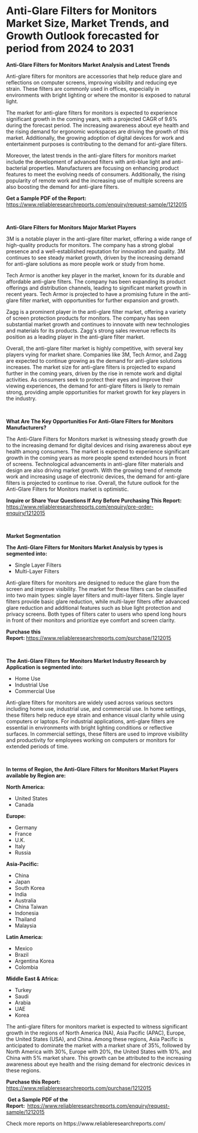 <p><h1>Anti-Glare Filters for Monitors Market Size, Market Trends, and Growth Outlook forecasted for period from 2024 to 2031</h1></p><p><strong>Anti-Glare Filters for Monitors Market Analysis and Latest Trends</strong></p>
<p><p>Anti-glare filters for monitors are accessories that help reduce glare and reflections on computer screens, improving visibility and reducing eye strain. These filters are commonly used in offices, especially in environments with bright lighting or where the monitor is exposed to natural light.</p><p>The market for anti-glare filters for monitors is expected to experience significant growth in the coming years, with a projected CAGR of 9.6% during the forecast period. The increasing awareness about eye health and the rising demand for ergonomic workspaces are driving the growth of this market. Additionally, the growing adoption of digital devices for work and entertainment purposes is contributing to the demand for anti-glare filters.</p><p>Moreover, the latest trends in the anti-glare filters for monitors market include the development of advanced filters with anti-blue light and anti-bacterial properties. Manufacturers are focusing on enhancing product features to meet the evolving needs of consumers. Additionally, the rising popularity of remote work and the increasing use of multiple screens are also boosting the demand for anti-glare filters.</p></p>
<p><strong>Get a Sample PDF of the Report:&nbsp;</strong> <a href="https://www.reliableresearchreports.com/enquiry/request-sample/1212015">https://www.reliableresearchreports.com/enquiry/request-sample/1212015</a></p>
<p>&nbsp;</p>
<p><strong>Anti-Glare Filters for Monitors Major Market Players</strong></p>
<p><p>3M is a notable player in the anti-glare filter market, offering a wide range of high-quality products for monitors. The company has a strong global presence and a well-established reputation for innovation and quality. 3M continues to see steady market growth, driven by the increasing demand for anti-glare solutions as more people work or study from home.</p><p>Tech Armor is another key player in the market, known for its durable and affordable anti-glare filters. The company has been expanding its product offerings and distribution channels, leading to significant market growth in recent years. Tech Armor is projected to have a promising future in the anti-glare filter market, with opportunities for further expansion and growth.</p><p>Zagg is a prominent player in the anti-glare filter market, offering a variety of screen protection products for monitors. The company has seen substantial market growth and continues to innovate with new technologies and materials for its products. Zagg's strong sales revenue reflects its position as a leading player in the anti-glare filter market.</p><p>Overall, the anti-glare filter market is highly competitive, with several key players vying for market share. Companies like 3M, Tech Armor, and Zagg are expected to continue growing as the demand for anti-glare solutions increases. The market size for anti-glare filters is projected to expand further in the coming years, driven by the rise in remote work and digital activities. As consumers seek to protect their eyes and improve their viewing experiences, the demand for anti-glare filters is likely to remain strong, providing ample opportunities for market growth for key players in the industry.</p></p>
<p>&nbsp;</p>
<p><strong>What Are The Key Opportunities For Anti-Glare Filters for Monitors Manufacturers?</strong></p>
<p><p>The Anti-Glare Filters for Monitors market is witnessing steady growth due to the increasing demand for digital devices and rising awareness about eye health among consumers. The market is expected to experience significant growth in the coming years as more people spend extended hours in front of screens. Technological advancements in anti-glare filter materials and design are also driving market growth. With the growing trend of remote work and increasing usage of electronic devices, the demand for anti-glare filters is projected to continue to rise. Overall, the future outlook for the Anti-Glare Filters for Monitors market is optimistic.</p></p>
<p><strong>Inquire or Share Your Questions If Any Before Purchasing This Report:</strong> <a href="https://www.reliableresearchreports.com/enquiry/pre-order-enquiry/1212015">https://www.reliableresearchreports.com/enquiry/pre-order-enquiry/1212015</a></p>
<p>&nbsp;</p>
<p><strong>Market Segmentation</strong></p>
<p><strong>The Anti-Glare Filters for Monitors Market Analysis by types is segmented into:</strong></p>
<p><ul><li>Single Layer Filters</li><li>Multi-Layer Filters</li></ul></p>
<p><p>Anti-glare filters for monitors are designed to reduce the glare from the screen and improve visibility. The market for these filters can be classified into two main types: single layer filters and multi-layer filters. Single layer filters provide basic glare reduction, while multi-layer filters offer advanced glare reduction and additional features such as blue light protection and privacy screens. Both types of filters cater to users who spend long hours in front of their monitors and prioritize eye comfort and screen clarity.</p></p>
<p><strong>Purchase this Report:&nbsp;</strong><a href="https://www.reliableresearchreports.com/purchase/1212015">https://www.reliableresearchreports.com/purchase/1212015</a></p>
<p>&nbsp;</p>
<p><strong>The Anti-Glare Filters for Monitors Market Industry Research by Application is segmented into:</strong></p>
<p><ul><li>Home Use</li><li>Industrial Use</li><li>Commercial Use</li></ul></p>
<p><p>Anti-glare filters for monitors are widely used across various sectors including home use, industrial use, and commercial use. In home settings, these filters help reduce eye strain and enhance visual clarity while using computers or laptops. For industrial applications, anti-glare filters are essential in environments with bright lighting conditions or reflective surfaces. In commercial settings, these filters are used to improve visibility and productivity for employees working on computers or monitors for extended periods of time.</p></p>
<p>&nbsp;</p>
<p><strong>In terms of Region, the Anti-Glare Filters for Monitors Market Players available by Region are:</strong></p>
<p>
    <p> <strong> North America: </strong>
        <ul>
            <li>United States</li>
            <li>Canada</li>
        </ul>
        </p> 
    <p> <strong> Europe: </strong>
        <ul>
            <li>Germany</li>
            <li>France</li>
            <li>U.K.</li>
            <li>Italy</li>
            <li>Russia</li>
        </ul>
        </p> 
    <p> <strong> Asia-Pacific: </strong>
        <ul>
            <li>China</li>
            <li>Japan</li>
            <li>South Korea</li>
            <li>India</li>
            <li>Australia</li>
            <li>China Taiwan</li>
            <li>Indonesia</li>
            <li>Thailand</li>
            <li>Malaysia</li>
        </ul>
        </p> 
    <p> <strong> Latin America: </strong>
        <ul>
            <li>Mexico</li>
            <li>Brazil</li>
            <li>Argentina Korea</li>
            <li>Colombia</li>
        </ul>
        </p> 
    <p> <strong> Middle East & Africa: </strong>
        <ul>
            <li>Turkey</li>
            <li>Saudi</li>
            <li>Arabia</li>
            <li>UAE</li>
            <li>Korea</li>
        </ul>
    </p>
    </p>
<p><p>The anti-glare filters for monitors market is expected to witness significant growth in the regions of North America (NA), Asia Pacific (APAC), Europe, the United States (USA), and China. Among these regions, Asia Pacific is anticipated to dominate the market with a market share of 35%, followed by North America with 30%, Europe with 20%, the United States with 10%, and China with 5% market share. This growth can be attributed to the increasing awareness about eye health and the rising demand for electronic devices in these regions.</p></p>
<p><strong>Purchase this Report: </strong><a href="https://www.reliableresearchreports.com/purchase/1212015">https://www.reliableresearchreports.com/purchase/1212015</a></p>
<p>&nbsp;<strong>Get a Sample PDF of the Report:&nbsp;&nbsp;</strong><a href="https://www.reliableresearchreports.com/enquiry/request-sample/1212015">https://www.reliableresearchreports.com/enquiry/request-sample/1212015</a></p>
<p><strong></strong></p>
<p>Check more reports on https://www.reliableresearchreports.com/</p>